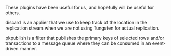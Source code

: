 These plugins have been useful for us, and hopefully will be useful
for others.

discard is an applier that we use to keep track of the location in the
replication stream when we are not using Tungsten for actual replication.

pkpublish is a filter that publishes the primary keys of selected rows
and/or transactions to a message queue where they can be consumed in an
event-driven manner.
